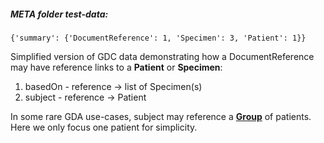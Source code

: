 ##### META folder test-data:

```
{'summary': {'DocumentReference': 1, 'Specimen': 3, 'Patient': 1}}
```

Simplified version of GDC data demonstrating how a DocumentReference may have reference links to a **Patient** or **Specimen**: 
1. basedOn - reference -> list of Specimen(s)
2. subject - reference -> Patient

In some rare GDA use-cases, subject may reference a [**Group**](https://build.fhir.org/group.html) of patients. Here we only focus one patient for simplicity. 

